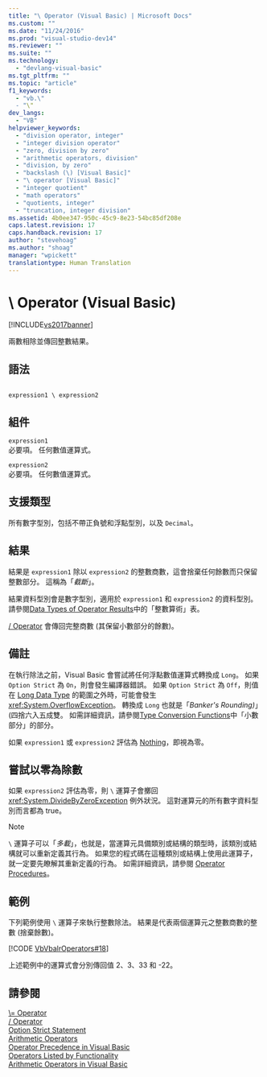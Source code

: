 ```yaml
---
title: "\ Operator (Visual Basic) | Microsoft Docs"
ms.custom: ""
ms.date: "11/24/2016"
ms.prod: "visual-studio-dev14"
ms.reviewer: ""
ms.suite: ""
ms.technology: 
  - "devlang-visual-basic"
ms.tgt_pltfrm: ""
ms.topic: "article"
f1_keywords: 
  - "vb.\"
  - "\"
dev_langs: 
  - "VB"
helpviewer_keywords: 
  - "division operator, integer"
  - "integer division operator"
  - "zero, division by zero"
  - "arithmetic operators, division"
  - "division, by zero"
  - "backslash (\) [Visual Basic]"
  - "\ operator [Visual Basic]"
  - "integer quotient"
  - "math operators"
  - "quotients, integer"
  - "truncation, integer division"
ms.assetid: 4b0ee347-950c-45c9-8e23-54bc85df208e
caps.latest.revision: 17
caps.handback.revision: 17
author: "stevehoag"
ms.author: "shoag"
manager: "wpickett"
translationtype: Human Translation
---
```

# \ Operator (Visual Basic)
[!INCLUDE[vs2017banner](../../../csharp/includes/vs2017banner.md)]

兩數相除並傳回整數結果。  
  
## 語法  
  
```  
  
expression1 \ expression2  
```  
  
## 組件  
 `expression1`  
 必要項。  任何數值運算式。  
  
 `expression2`  
 必要項。  任何數值運算式。  
  
## 支援類型  
 所有數字型別，包括不帶正負號和浮點型別，以及 `Decimal`。  
  
## 結果  
 結果是 `expression1` 除以 `expression2` 的整數商數，這會捨棄任何餘數而只保留整數部分。  這稱為「*截斷*」。  
  
 結果資料型別會是數字型別，適用於 `expression1` 和 `expression2` 的資料型別。  請參閱[Data Types of Operator Results](../../../visual-basic/language-reference/operators/data-types-of-operator-results.md)中的「整數算術」表。  
  
 [\/ Operator](../../../visual-basic/language-reference/operators/floating-point-division-operator.md) 會傳回完整商數 \(其保留小數部分的餘數\)。  
  
## 備註  
 在執行除法之前，Visual Basic 會嘗試將任何浮點數值運算式轉換成 `Long`。  如果 `Option Strict` 為 `On`，則會發生編譯器錯誤。  如果 `Option Strict` 為 `Off`，則值在 [Long Data Type](../../../visual-basic/language-reference/data-types/long-data-type.md) 的範圍之外時，可能會發生 <xref:System.OverflowException>。  轉換成 `Long` 也就是「*Banker's Rounding\)*」\(四捨六入五成雙。  如需詳細資訊，請參閱[Type Conversion Functions](../../../visual-basic/language-reference/functions/type-conversion-functions.md)中「小數部分」的部分。  
  
 如果 `expression1` 或 `expression2` 評估為 [Nothing](../../../visual-basic/language-reference/nothing.md)，即視為零。  
  
## 嘗試以零為除數  
 如果 `expression2` 評估為零，則 `\` 運算子會擲回 <xref:System.DivideByZeroException> 例外狀況。  這對運算元的所有數字資料型別而言都為 true。  
  
> [!NOTE]
>  `\` 運算子可以「*多載*」，也就是，當運算元具備類別或結構的類型時，該類別或結構就可以重新定義其行為。  如果您的程式碼在這種類別或結構上使用此運算子，就一定要先瞭解其重新定義的行為。  如需詳細資訊，請參閱 [Operator Procedures](../../../visual-basic/programming-guide/language-features/procedures/operator-procedures.md)。  
  
## 範例  
 下列範例使用 `\` 運算子來執行整數除法。  結果是代表兩個運算元之整數商數的整數 \(捨棄餘數\)。  
  
 [!CODE [VbVbalrOperators#18](../CodeSnippet/VS_Snippets_VBCSharp/VbVbalrOperators#18)]  
  
 上述範例中的運算式會分別傳回值 2、3、33 和 \-22。  
  
## 請參閱  
 [\\\= Operator](../../../visual-basic/language-reference/operators/subtraction-assignment-operator.md)   
 [\/ Operator](../../../visual-basic/language-reference/operators/floating-point-division-operator.md)   
 [Option Strict Statement](../../../visual-basic/language-reference/statements/option-strict-statement.md)   
 [Arithmetic Operators](../../../visual-basic/language-reference/operators/arithmetic-operators.md)   
 [Operator Precedence in Visual Basic](../../../visual-basic/language-reference/operators/operator-precedence.md)   
 [Operators Listed by Functionality](../../../visual-basic/language-reference/operators/operators-listed-by-functionality.md)   
 [Arithmetic Operators in Visual Basic](../../../visual-basic/programming-guide/language-features/operators-and-expressions/arithmetic-operators.md)
